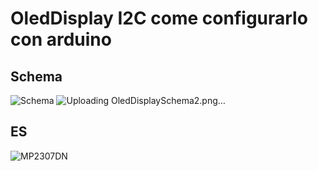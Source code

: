 # OledDisplay I2C come configurarlo con arduino

## Schema
![Schema](https://user-images.githubusercontent.com/76437833/232841566-e6779490-adc0-44c0-8385-efdb3755d3cc.png)
![Uploading OledDisplaySchema2.png…]()

## ES
![MP2307DN](https://user-images.githubusercontent.com/76437833/232841636-2960942f-25d1-4068-a451-6d550a498854.jpg)
##

